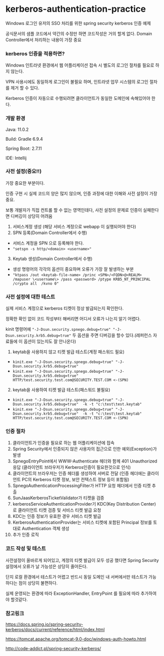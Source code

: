 # kerberos-authentication-practice
Windows 로그인 유저의 SSO 처리를 위한 spring security kerberos 인증 예제

공식문서의 샘플 코드에서 약간의 수정만 하면 코드작성은 거의 할게 없다. Domain Controller에서 처리하는 내용이 가장 중요

### kerberos 인증을 적용하면?
Windows 인트라넷 환경에서 웹 어플리케이션 접속 시 별도의 로그인 절차를 필요로 하지 않는다. 

VPN 사용시에도 동일하게 로그인이 불필요 하며, 인트라넷 업무 시스템의 로그인 절차를 제거 할 수 있다.

Kerberos 인증이 자동으로 수행되려면 클라이언트가 동일한 도메인에 속해있어야 한다.


### 개발 환경
Java: 11.0.2

Build: Gradle 6.9.4

Spring Boot: 2.7.11

IDE: Intellij 


### 사전 설정(중요!!)
가장 중요한 부분이다. 

인증 구현 시 실제 코드의 양은 많지 않으며, 인증 과정에 대한 이해와 사전 설정이 가장 중요.

보통 개발자가 직접 컨트롤 할 수 없는 영역인데다, 사전 설정의 문제로 인증이 실패한다면 디버깅이 상당히 어려움

1. 서비스계정 생성 (해당 서비스 계정으로 webapp 이 실행되어야 한다)
2. SPN 등록(Domain Controller에서 수행)
  - 서비스 계정을 SPN 으로 등록해야 한다.
  - `"setspn -s http/<domain> <username>"`
3. Keytab 생성(Domain Controller에서 수행)
  - 생성 명령어의 각각의 옵션이 중요하며 오류가 가장 잘 발생하는 부분
  - `"ktpass /out <keytab-file-name> /princ <SPN>/<FQDN>@<REALM> /mapuser \<username\> /pass <password> /ptype KRB5_NT_PRINCIPAL /crypto all  /kvno 0"`

### 사전 설정에 대한 테스트
실제 서비스 계정으로 kerberos 티켓이 정상 발급되는지 확인한다.

정확한 확인 없이 코드 작성부터 해버리면 어디서 오류가 나는지 알기 어렵다.

kinit 명령어에 `"-J-Dsun.security.spnego.debug=true" "-J-Dsun.security.krb5.debug=true"`  두 옵션을 주면 디버깅을 할수 있다.(레퍼런스 자료들에 이 옵션이 있는지도 잘 안나온다)

1. keytab을 사용하지 않고 티켓 발급 테스트(계정 패스워드 필요)
  - `kinit.exe "-J-Dsun.security.spnego.debug=true" "-J-Dsun.security.krb5.debug=true"`
  - `kinit.exe "-J-Dsun.security.spnego.debug=true" "-J-Dsun.security.krb5.debug=true" HTTP/test.security.test.com@SECURITY.TEST.COM <-(SPN)`
2. keytab을 사용하여 티켓 발급 테스트(패스워드 불필요)
  - `kinit.exe "-J-Dsun.security.spnego.debug=true" "-J-Dsun.security.krb5.debug=true"  -k -t "c:\test\test.keytab"`
  - `kinit.exe "-J-Dsun.security.spnego.debug=true" "-J-Dsun.security.krb5.debug=true"  -k -t "c:\test\test.keytab" HTTP/test.security.test.com@SECURITY.TEST.COM <-(SPN)`



### 인증 절차
1. 클라이언트가 인증을 필요로 하는 웹 어플리케이션에 접속
2. Spring Security에서 인증되지 않은 사용자의 접근으로 인한 예외(Exception)가 발생
3. SpnegoEntryPoint에서 WWW-Authenticate 헤더와 함께 401 Unauthorized 응답 (클라이언트 브라우저가 Kerberos인증이 필요한것으로 인식)
4. 클라이언트의 브라우저는 인증 헤더를 생성하여 서버로 전달 (인증 헤더에는 클라이언트 PC의 Kerberos 티켓 정보, 보안 컨텍스트 정보 등이 포함됨)
5. SpnegoAuthenticationProcessingFilter가 HTTP 요청 헤더에서 인증 티켓 추출 
6. SunJaasKerberosTicketValidator가 티켓을 검증
7. kerberosServiceAuthenticationProvider기 KDC(Key Distribution Center)로 클라이언트 티켓 검증 및 서비스 티켓 발급 요청
8. KDC는 인증 정보가 유효한 경우 서비스 티켓 발급
9. KerberosAuthenticationProvider는 서비스 티켓에 포함된 Principal 정보를 토대로 Authentication 객체 생성
10. 추가 인증 로직

### 코드 작성 및 테스트
사전설정이 올바르게 되어있고, 계정의 티켓 발급이 모두 성공 했다면 Spring Security 설정에서 오류가 날 가능성은 상당히 줄어든다.

단지 로컬 환경에서 테스트가 어렵고 반드시 동일 도메인 내 서버에서만 테스트가 가능하다는 점이 상당히 불편하다.

실제 운영되는 환경에 따라 ExceptionHandler, EntryPoint 를 필요에 따라 추가하여야 할것같다.



### 참고링크
https://docs.spring.io/spring-security-kerberos/docs/current/reference/html/index.html

https://tomcat.apache.org/tomcat-9.0-doc/windows-auth-howto.html

http://code-addict.pl/spring-security-kerberos/


